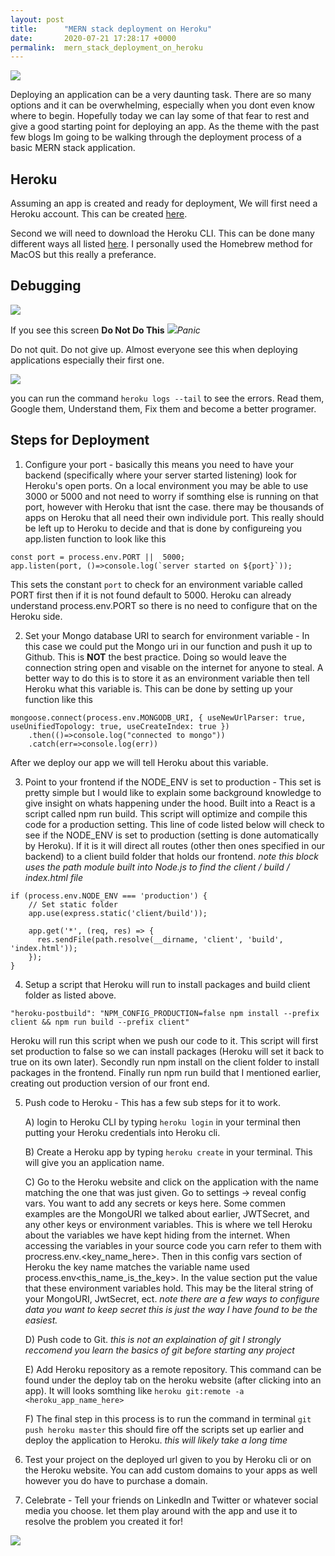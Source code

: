 ```yaml
---
layout: post
title:      "MERN stack deployment on Heroku"
date:       2020-07-21 17:28:17 +0000
permalink:  mern_stack_deployment_on_heroku
---
```



![](https://lh3.googleusercontent.com/proxy/JiqCZ52puqK54nwtNrBnvkZuTfo41mUiHUXNuJFD-tJgwLpHY1Ez2Fs-B7nXN_Do_2IrszVhhyed-umzk-2dwp3IRc6Yr59Ind7eQRwBAFvH5jmgmuXVWgimcFIy8jlV)

Deploying an application can be a very daunting task. There are so many options and it can be overwhelming, especially when you dont even know where to begin. Hopefully today we can lay some of that fear to rest and give a good starting point for deploying an app. As the theme with the past few blogs Im going to be walking through the deployment process of a basic MERN stack application. 

## Heroku
Assuming an app is created and ready for deployment, We will first need a Heroku account. This can be created [here](https://signup.heroku.com/t/platform?c=70130000001xDpdAAE&gclid=Cj0KCQjwpNr4BRDYARIsAADIx9wNYrDirERiUTXAGIOJsPqXrAhfEiIaYSEJYSGEghIQpitSKJj374waAssoEALw_wcB).

Second we will need to download the Heroku CLI. This can be done many different ways all listed [here](https://devcenter.heroku.com/articles/heroku-cli#download-and-install). I personally used the Homebrew method for MacOS but this really a preferance. 

## Debugging
![](https://elixirforum.com/uploads/default/optimized/2X/1/1f9a523f4e65687cb0450ac94fb23b9b06fb215e_2_1024x575.png)


If you see this screen **Do Not Do This**
![](https://media.giphy.com/media/1FMaabePDEfgk/giphy.gif)*Panic*

Do not quit. Do not give up. Almost everyone see this when deploying applications especially their first one. 

![](https://media.giphy.com/media/11F0d3IVhQbreE/giphy.gif)

you can run the command `heroku logs --tail` to see the errors. Read them, Google them, Understand them, Fix them and become a better programer. 

## Steps for Deployment
1) Configure your port - basically this means you need to have your backend (specifically where your server started listening) look for Heroku's open ports. On a local environment you may be able to use 3000 or 5000 and not need to worry if somthing else is running on that port, however with Heroku that isnt the case. there may be thousands of apps on Heroku that all need their own individule port. This really should be left up to Heroku to decide and that is done by configureing you app.listen function to look like this 

```
const port = process.env.PORT ||  5000;
app.listen(port, ()=>console.log(`server started on ${port}`));
```

This sets the constant `port` to check for an environment variable called PORT first then if it is not found default to 5000. Heroku can already understand process.env.PORT so there is no need to configure that on the Heroku side.

2) Set your Mongo database URI to search for environment variable - In this case we could put the Mongo uri in our function and push it up to Github. This is **NOT** the best practice. Doing so would leave the connection string open and visable on the internet for anyone to steal. A better way to do this is to store it as an environment variable then tell Heroku what this variable is. This can be done by setting up your function like this

```
mongoose.connect(process.env.MONGODB_URI, { useNewUrlParser: true, useUnifiedTopology: true, useCreateIndex: true })
    .then(()=>console.log("connected to mongo"))
    .catch(err=>console.log(err))
```

After we deploy our app we will tell Heroku about this variable.

3) Point to your frontend if the NODE_ENV is set to production - This set is pretty simple but I would like to explain some background knowledge to give insight on whats happening under the hood. Built into a React is a script called npm run build. This script will optimize and compile this code for a production setting. This line of code listed below will check to see if the NODE_ENV is set to production (setting is done automatically by Heroku). If it is it will direct all routes (other then ones specified in our backend) to a client build folder that holds our frontend. 
*note this block uses the path module built into Node.js to find the client / build / index.html file*

```
if (process.env.NODE_ENV === 'production') {
    // Set static folder
    app.use(express.static('client/build'));
  
    app.get('*', (req, res) => {
      res.sendFile(path.resolve(__dirname, 'client', 'build', 'index.html'));
    });
}
```

4) Setup a script that Heroku will run to install packages and build client folder as listed above.

```
"heroku-postbuild": "NPM_CONFIG_PRODUCTION=false npm install --prefix client && npm run build --prefix client"
```

Heroku will run this script when we push our code to it. This script will first set production to false so we can install packages (Heroku will set it back to true on its own later). Secondly run npm install on the client folder to install packages in the frontend. Finally run npm run build that I mentioned earlier, creating out production version of our front end. 

5) Push code to Heroku - This has a few sub steps for it to work. 

    A) login to Heroku CLI by typing `heroku login` in your terminal then putting your Heroku credentials into Heroku cli.
		
	  B) Create a Heroku app by typing `heroku create` in your terminal. This will give you an application name. 
		
	  C) Go to the Heroku website and click on the application with the name matching the one that was just given. Go to settings -> reveal config vars. You want to add any secrets or keys here. Some commen examples are the MongoURI we talked about earlier, JWTSecret, and any other keys or environment variables. This is where we tell Heroku about the variables we have kept hiding from the internet. When accessing the variables in your source code you carn refer to them with procress.env.<key_name_here>. Then in this config vars section of Heroku the key name matches the variable name used process.env<this_name_is_the_key>. In the value section put the value that these environment variables hold. This may be the literal string of your MongoURI, JwtSecret, ect. *note there are a few ways to configure data you want to keep secret this is just the way I have found to be the easiest.*
		
	  D) Push code to Git. *this is not an explaination of git I strongly reccomend you learn the basics of git before starting any project*
		
	  E) Add Heroku repository as a remote repository. This command can be found under the deploy tab on the heroku website (after clicking into an app). It will looks somthing like `heroku git:remote -a <heroku_app_name_here>`
		
	  F) The final step in this process is to run the command in terminal `git push heroku master` this should fire off the scripts set up earlier and deploy the application to Heroku. *this will likely take a long time*
		
		
6) Test your project on the deployed url given to you by Heroku cli or on the Heroku website. You can add custom domains to your apps as well however you do have to purchase a domain. 

7) Celebrate - Tell your friends on LinkedIn and Twitter or whatever social media you choose. let them play around with the app and use it to resolve the problem you created it for!


![](https://media.giphy.com/media/6nuiJjOOQBBn2/giphy.gif)
